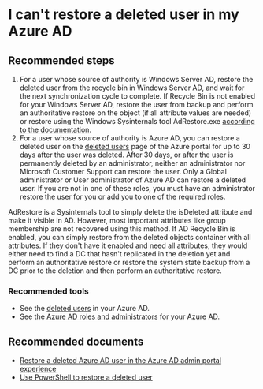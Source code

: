 <properties 
    pageTitle="I can't restore a deleted user in my Azure AD"
    description="I can't restore a deleted user in my Azure AD"
    service="microsoft.aad"
    resource="Microsoft_AAD_IAM"
    ms.author="Jeffsta-MSFT"
    authors="Jeffsta-MSFT"
    selfHelpType="generic"
    supportTopicIds="32615430"
    productPesIds="16578"
    cloudEnvironments="public, Fairfax, Mooncake"
 	articleId="aa375ab2-1977-40e8-b772-097008394a91"
	ownershipId="AzureIdentity_DirectoryObjectManagement"
/>

# I can't restore a deleted user in my Azure AD

## **Recommended steps**

1. For a user whose source of authority is Windows Server AD, restore the deleted user from the recycle bin in Windows Server AD, and wait for the next synchronization cycle to complete. If Recycle Bin is not enabled for your Windows Server AD, restore the user from backup and perform an authoritative restore on the object (if all attribute values are needed) or restore using the Windows Sysinternals tool AdRestore.exe [according to the  documentation](https://support.microsoft.com/help/840001/how-to-restore-deleted-user-accounts-and-their-group-memberships-in-ac).
2. For a user whose source of authority is Azure AD, you can restore a deleted user on the [deleted users](https://portal.azure.com/#blade/Microsoft_AAD_IAM/UsersManagementMenuBlade/DeletedUsers) page of the Azure portal for up to 30 days after the user was deleted. After 30 days, or after the user is permanently deleted by an administrator, neither an administrator nor Microsoft Customer Support can restore the user. Only a Global administrator or User administrator of Azure AD can restore a deleted user. If you are not in one of these roles, you must have an administrator restore the user for you or add you to one of the required roles.<br>

  AdRestore is a Sysinternals tool to simply delete the isDeleted attribute and make it visible in AD. However, most important attributes like group membership are not recovered using this method. If AD Recycle Bin is enabled, you can simply restore from the deleted objects container with all attributes. If they don't have it enabled and need all attributes, they would either need to find a DC that hasn't replicated in the deletion yet and perform an authoritative restore or restore the system state backup from a DC prior to the deletion and then perform an authoritative restore.

### **Recommended tools**

* See the [deleted users](https://portal.azure.com/#blade/Microsoft_AAD_IAM/UsersManagementMenuBlade/DeletedUsers) in your Azure AD. <br>
* See the [Azure AD roles and administrators](https://portal.azure.com/#blade/Microsoft_AAD_IAM/ActiveDirectoryMenuBlade/RolesAndAdministrators) for your Azure AD.

## **Recommended documents**

* [Restore a deleted Azure AD user in the Azure AD admin portal experience](https://docs.microsoft.com/azure/active-directory/fundamentals/active-directory-users-restore)<br>
* [Use PowerShell to restore a deleted user](https://docs.microsoft.com/powershell/module/msonline/restore-msoluser?view=azureadps-1.0)